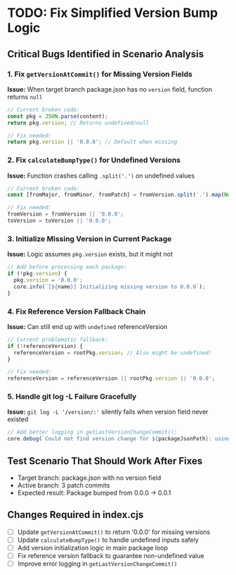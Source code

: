 # TODO: Fix Simplified Version Bump Logic

## Critical Bugs Identified in Scenario Analysis

### 1. Fix `getVersionAtCommit()` for Missing Version Fields
**Issue:** When target branch package.json has no `version` field, function returns `null`
```javascript
// Current broken code:
const pkg = JSON.parse(content);
return pkg.version; // Returns undefined/null

// Fix needed:
return pkg.version || '0.0.0'; // Default when missing
```

### 2. Fix `calculateBumpType()` for Undefined Versions  
**Issue:** Function crashes calling `.split('.')` on undefined values
```javascript
// Current broken code:
const [fromMajor, fromMinor, fromPatch] = fromVersion.split('.').map(Number);

// Fix needed:
fromVersion = fromVersion || '0.0.0';
toVersion = toVersion || '0.0.0';
```

### 3. Initialize Missing Version in Current Package
**Issue:** Logic assumes `pkg.version` exists, but it might not
```javascript
// Add before processing each package:
if (!pkg.version) {
  pkg.version = '0.0.0';
  core.info(`[${name}] Initializing missing version to 0.0.0`);
}
```

### 4. Fix Reference Version Fallback Chain
**Issue:** Can still end up with `undefined` referenceVersion
```javascript
// Current problematic fallback:
if (!referenceVersion) {
  referenceVersion = rootPkg.version; // Also might be undefined!
}

// Fix needed:
referenceVersion = referenceVersion || rootPkg.version || '0.0.0';
```

### 5. Handle git log -L Failure Gracefully
**Issue:** `git log -L '/version/:'` silently fails when version field never existed
```javascript
// Add better logging in getLastVersionChangeCommit():
core.debug(`Could not find version change for ${packageJsonPath}: using file creation fallback`);
```

## Test Scenario That Should Work After Fixes
- Target branch: package.json with no version field
- Active branch: 3 patch commits  
- Expected result: Package bumped from 0.0.0 → 0.0.1

## Changes Required in index.cjs

- [ ] Update `getVersionAtCommit()` to return '0.0.0' for missing versions
- [ ] Update `calculateBumpType()` to handle undefined inputs safely  
- [ ] Add version initialization logic in main package loop
- [ ] Fix reference version fallback to guarantee non-undefined value
- [ ] Improve error logging in `getLastVersionChangeCommit()`